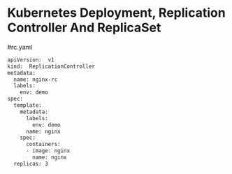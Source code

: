 # Kubernetes Deployment, Replication Controller And ReplicaSet
#rc.yaml
```sh
apiVersion:  v1
kind:  ReplicationController
metadata:
  name: nginx-rc
  labels:
    env: demo
spec:
  template:
    metadata:
      labels:
        env: demo
      name: nginx
    spec:
      containers: 
      - image: nginx
        name: nginx
  replicas: 3
```
